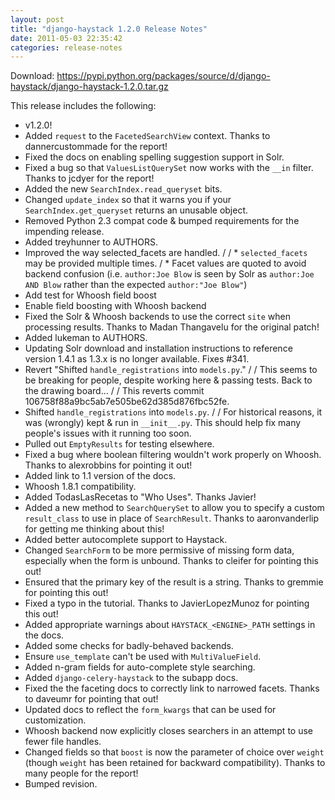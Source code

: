 ```yaml
---
layout: post
title: "django-haystack 1.2.0 Release Notes"
date: 2011-05-03 22:35:42
categories: release-notes
---
```


Download: <https://pypi.python.org/packages/source/d/django-haystack/django-haystack-1.2.0.tar.gz>

This release includes the following:

* v1.2.0!
* Added ``request`` to the ``FacetedSearchView`` context. Thanks to dannercustommade for the report!
* Fixed the docs on enabling spelling suggestion support in Solr.
* Fixed a bug so that ``ValuesListQuerySet`` now works with the ``__in`` filter. Thanks to jcdyer for the report!
* Added the new ``SearchIndex.read_queryset`` bits.
* Changed ``update_index`` so that it warns you if your ``SearchIndex.get_queryset`` returns an unusable object.
* Removed Python 2.3 compat code & bumped requirements for the impending release.
* Added treyhunner to AUTHORS.
* Improved the way selected_facets are handled. /  / * ``selected_facets`` may be provided multiple times. / * Facet values are quoted to avoid backend confusion (i.e. `author:Joe Blow` is seen by Solr as `author:Joe AND Blow` rather than the expected `author:"Joe Blow"`)
* Add test for Whoosh field boost
* Enable field boosting with Whoosh backend
* Fixed the Solr & Whoosh backends to use the correct ``site`` when processing results. Thanks to Madan Thangavelu for the original patch!
* Added lukeman to AUTHORS.
* Updating Solr download and installation instructions to reference version 1.4.1 as 1.3.x is no longer available. Fixes #341.
* Revert "Shifted ``handle_registrations`` into ``models.py``." /  / This seems to be breaking for people, despite working here & passing tests. Back to the drawing board... /  / This reverts commit 106758f88a9bc5ab7e505be62d385d876fbc52fe.
* Shifted ``handle_registrations`` into ``models.py``. /  / For historical reasons, it was (wrongly) kept & run in ``__init__.py``. This should help fix many people's issues with it running too soon.
* Pulled out ``EmptyResults`` for testing elsewhere.
* Fixed a bug where boolean filtering wouldn't work properly on Whoosh. Thanks to alexrobbins for pointing it out!
* Added link to 1.1 version of the docs.
* Whoosh 1.8.1 compatibility.
* Added TodasLasRecetas to "Who Uses". Thanks Javier!
* Added a new method to ``SearchQuerySet`` to allow you to specify a custom ``result_class`` to use in place of ``SearchResult``. Thanks to aaronvanderlip for getting me thinking about this!
* Added better autocomplete support to Haystack.
* Changed ``SearchForm`` to be more permissive of missing form data, especially when the form is unbound. Thanks to cleifer for pointing this out!
* Ensured that the primary key of the result is a string. Thanks to gremmie for pointing this out!
* Fixed a typo in the tutorial. Thanks to JavierLopezMunoz for pointing this out!
* Added appropriate warnings about ``HAYSTACK_<ENGINE>_PATH`` settings in the docs.
* Added some checks for badly-behaved backends.
* Ensure ``use_template`` can't be used with ``MultiValueField``.
* Added n-gram fields for auto-complete style searching.
* Added ``django-celery-haystack`` to the subapp docs.
* Fixed the the faceting docs to correctly link to narrowed facets. Thanks to daveumr for pointing that out!
* Updated docs to reflect the ``form_kwargs`` that can be used for customization.
* Whoosh backend now explicitly closes searchers in an attempt to use fewer file handles.
* Changed fields so that ``boost`` is now the parameter of choice over ``weight`` (though ``weight`` has been retained for backward compatibility). Thanks to many people for the report!
* Bumped revision.
